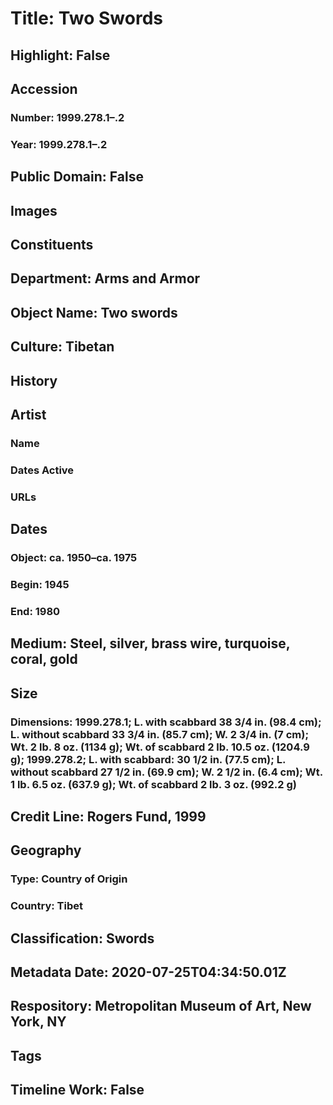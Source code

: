 # Title: Two Swords
## Highlight: False
## Accession
### Number: 1999.278.1–.2
### Year: 1999.278.1–.2
## Public Domain: False
## Images
## Constituents
## Department: Arms and Armor
## Object Name: Two swords
## Culture: Tibetan
## History
## Artist
### Name
### Dates Active
### URLs
## Dates
### Object: ca. 1950–ca. 1975
### Begin: 1945
### End: 1980
## Medium: Steel, silver, brass wire, turquoise, coral, gold
## Size
### Dimensions: 1999.278.1; L. with scabbard 38 3/4 in. (98.4 cm); L. without scabbard 33 3/4 in. (85.7 cm); W. 2 3/4 in. (7 cm); Wt. 2 lb. 8 oz. (1134 g); Wt. of scabbard 2 lb. 10.5 oz. (1204.9 g); 1999.278.2; L. with scabbard: 30 1/2 in. (77.5 cm); L. without scabbard 27 1/2 in. (69.9 cm); W. 2 1/2 in. (6.4 cm); Wt. 1 lb. 6.5 oz. (637.9 g); Wt. of scabbard 2 lb. 3 oz. (992.2 g)
## Credit Line: Rogers Fund, 1999
## Geography
### Type: Country of Origin
### Country: Tibet
## Classification: Swords
## Metadata Date: 2020-07-25T04:34:50.01Z
## Respository: Metropolitan Museum of Art, New York, NY
## Tags
## Timeline Work: False